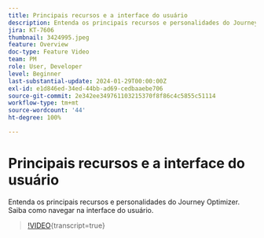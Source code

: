 ```yaml
---
title: Principais recursos e a interface do usuário
description: Entenda os principais recursos e personalidades do Journey Optimizer. Saiba como navegar na interface do usuário.
jira: KT-7606
thumbnail: 3424995.jpeg
feature: Overview
doc-type: Feature Video
team: PM
role: User, Developer
level: Beginner
last-substantial-update: 2024-01-29T00:00:00Z
exl-id: e1d846ed-34ed-44bb-ad69-cedbaaebe706
source-git-commit: 2e342ee349761103215370f8f86c4c5855c51114
workflow-type: tm+mt
source-wordcount: '44'
ht-degree: 100%

---
```


# Principais recursos e a interface do usuário

Entenda os principais recursos e personalidades do Journey Optimizer. Saiba como navegar na interface do usuário.

>[!VIDEO](https://video.tv.adobe.com/v/3424995?quality=12&learn=on){transcript=true}
